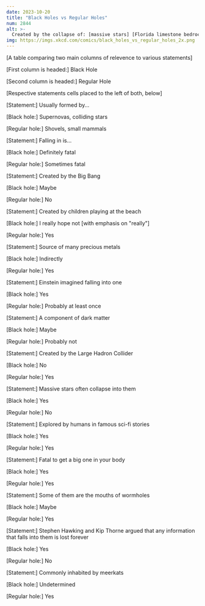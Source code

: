 ```yaml
---
date: 2023-10-20
title: "Black Holes vs Regular Holes"
num: 2844
alt: >-
  Created by the collapse of: [massive stars] [Florida limestone bedrock]
img: https://imgs.xkcd.com/comics/black_holes_vs_regular_holes_2x.png
---
```

[A table comparing two main columns of relevence to various statements]

[First column is headed:] Black Hole

[Second column is headed:] Regular Hole

[Respective statements cells placed to the left of both, below]

[Statement:] Usually formed by...

[Black hole:] Supernovas, colliding stars

[Regular hole:] Shovels, small mammals

[Statement:] Falling in is...

[Black hole:] Definitely fatal

[Regular hole:] Sometimes fatal

[Statement:] Created by the Big Bang

[Black hole:] Maybe

[Regular hole:] No

[Statement:] Created by children playing at the beach

[Black hole:] I really hope not [with emphasis on "really"]

[Regular hole:] Yes

[Statement:] Source of many precious metals

[Black hole:] Indirectly

[Regular hole:] Yes

[Statement:] Einstein imagined falling into one

[Black hole:] Yes

[Regular hole:] Probably at least once

[Statement:] A component of dark matter

[Black hole:] Maybe

[Regular hole:] Probably not

[Statement:] Created by the Large Hadron Collider

[Black hole:] No

[Regular hole:] Yes

[Statement:] Massive stars often collapse into them

[Black hole:] Yes

[Regular hole:] No

[Statement:] Explored by humans in famous sci-fi stories

[Black hole:] Yes

[Regular hole:] Yes

[Statement:] Fatal to get a big one in your body

[Black hole:] Yes

[Regular hole:] Yes

[Statement:] Some of them are the mouths of wormholes

[Black hole:] Maybe

[Regular hole:] Yes

[Statement:] Stephen Hawking and Kip Thorne argued that any information that falls into them is lost forever

[Black hole:] Yes

[Regular hole:] No

[Statement:] Commonly inhabited by meerkats

[Black hole:] Undetermined

[Regular hole:] Yes